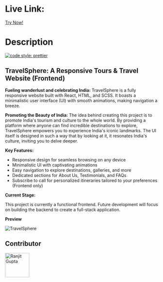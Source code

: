 # Live Link:
<a href="https://travelsphere-react.vercel.app/" target="_blank">Try Now!</a>

# Description

[![code style: prettier](https://img.shields.io/badge/code_style-prettier-ff69b4.svg?style=flat-square)](https://github.com/prettier/prettier)

## TravelSphere: A Responsive Tours & Travel Website (Frontend)
**Fueling wanderlust and celebrating India:** TravelSphere is a fully responsive website built with React, HTML, and SCSS. It boasts a minimalistic user interface (UI) with smooth animations, making navigation a breeze.

**Promoting the Beauty of India:** The idea behind creating this project is to promote India's tourism and culture to the whole world. By providing a platform where anyone can find incredible destinations to explore, TravelSphere empowers you to experience India's iconic landmarks.  The UI itself is designed in such a way that by looking at it, it resonates India's culture, inviting you to delve deeper.

**Key Features:**

* Responsive design for seamless browsing on any device
* Minimalistic UI with captivating animations
* Easy navigation to explore destinations, galleries, and more
* Dedicated sections for About Us, Testimonials, and FAQs
* Subscribe to call for personalized itineraries tailored to your preferences (Frontend only)

**Current Stage:**

This project is currently a functional frontend. Future development will focus on building the backend to create a full-stack application.

**Preview**

![TravelSphere](https://github.com/ranjitg07/travelsphere-tours-travel-website-react/assets/51162069/01bc9cef-51cf-43c2-9977-aa683e41f185)

## Contributor

[//]: contributor-faces

<a href="https://github.com/ranjitg07"><img src="https://avatars.githubusercontent.com/u/51162069?s=400&u=ea4057beff8dcea9b83ab7be1479340f032e1539&v=4" title="Ranjit Gupta" width="80" height="80" border-radius= "5px"></a>

[//]: contributor-faces

